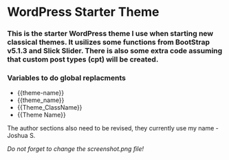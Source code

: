 <h1>WordPress Starter Theme</h1>

<h3>This is the starter WordPress theme I use when starting new classical themes. It usilizes some functions from BootStrap v5.1.3 and Slick Slider. There is also some extra code assuming that custom post types (cpt) will be created.</h3>

<h3>Variables to do global replacments</h3>

<ul>
    <li>{{theme-name}}</li>
    <li>{{theme_name}}</li>
    <li>{{Theme_ClassName}}</li>
    <li>{{Theme Name}}</li>
</ul>

<p>The author sections also need to be revised, they currently use my name - Joshua S.</p>

<i>Do not forget to change the screenshot.png file!</i>